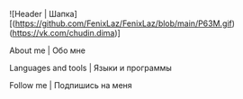 ![Header | Шапка][(https://github.com/FenixLaz/FenixLaz/blob/main/P63M.gif)(https://vk.com/chudin.dima)]

About me | Обо мне

Languages and tools | Языки и программы

Follow me | Подпишись на меня
